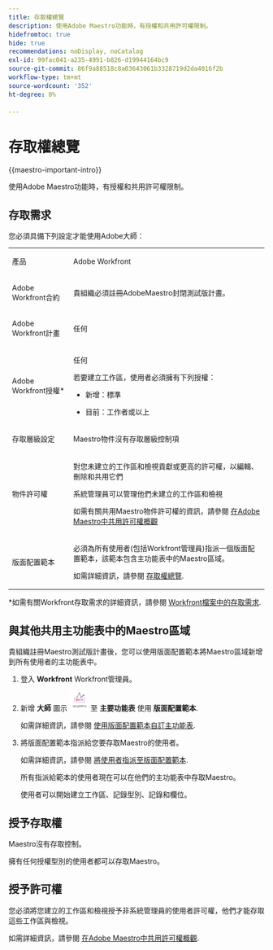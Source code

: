 ```yaml
---
title: 存取權總覽
description: 使用Adobe Maestro功能時，有授權和共用許可權限制。
hidefromtoc: true
hide: true
recommendations: noDisplay, noCatalog
exl-id: 99fac041-a235-4991-b826-d19944164bc9
source-git-commit: 86f9a88518c8a03643061b3328719d2da4016f2b
workflow-type: tm+mt
source-wordcount: '352'
ht-degree: 0%

---
```


<!--update the metadata with real things when making this public; also update the description with something like this: Not all users in the organization have the same access and permissions to use Adobe Maestro. This article describes the levels of access that users could have to Adobe Maestro. -->
<!--update the title and the metadata title if Maestro is NOT its own product - because the title is too generic for it being a Workfront capability-->

# 存取權總覽

{{maestro-important-intro}}

使用Adobe Maestro功能時，有授權和共用許可權限制。

## 存取需求

您必須具備下列設定才能使用Adobe大師：

<table style="table-layout:auto">
 <col>
 </col>
 <col>
 </col>
 <tbody>
    <tr>
<tr>
<td>
   <p> 產品</p> </td>
   <td>
   <p> Adobe Workfront</p> </td>
  </tr>  
 <td role="rowheader"><p>Adobe Workfront合約</p></td>
   <td>
<p>貴組織必須註冊AdobeMaestro封閉測試版計畫。 </p>
   </td>
  </tr>
  <tr>
   <td role="rowheader"><p>Adobe Workfront計畫</p></td>
   <td>
<p>任何</p>
   </td>
  </tr>
  <tr>
   <td role="rowheader"><p>Adobe Workfront授權*</p></td>
   <td>
   <p>任何</p>
   若要建立工作區，使用者必須擁有下列授權： 
   <ul><li><p>新增：標準</p> </li>
   <li><p>目前：工作者或以上</p> </li></ul>
  </td>
  </tr>
  <tr>
   <td role="rowheader"><p>存取層級設定</p></td>
   <td> <p>Maestro物件沒有存取層級控制項</p>  
</td>
  </tr>
<tr>
   <td role="rowheader"><p>物件許可權</p></td>
   <td>
   <p>對您未建立的工作區和檢視貢獻或更高的許可權，以編輯、刪除和共用它們</p>
    <p>系統管理員可以管理他們未建立的工作區和檢視 </p>
   <p>如需有關共用Maestro物件許可權的資訊，請參閱  
   <a href="../access/sharing-permissions-overview.md">在Adobe Maestro中共用許可權概觀</a> 
  </td>
  </tr>
<tr>
   <td role="rowheader"><p>版面配置範本</p></td>
   <td> <p>必須為所有使用者(包括Workfront管理員)指派一個版面配置範本，該範本包含主功能表中的Maestro區域。 </p> <p>如需詳細資訊，請參閱 <a href="/help/quicksilver/maestro/access/access-overview.md">存取權總覽</a>. </p>  
</td>
  </tr>
 </tbody>
</table>

*如需有關Workfront存取需求的詳細資訊，請參閱 [Workfront檔案中的存取需求](/help/quicksilver/administration-and-setup/add-users/access-levels-and-object-permissions/access-level-requirements-in-documentation.md).


## 與其他共用主功能表中的Maestro區域

<!--First, contact your account manager to obtain access to the current Maestro closed beta program.-->

貴組織註冊Maestro測試版計畫後，您可以使用版面配置範本將Maestro區域新增到所有使用者的主功能表中。

1. 登入 **Workfront** Workfront管理員。

1. 新增 **大師** 圖示 ![](assets/maestro-icon.png) 至 **主要功能表** 使用 **版面配置範本**.

   如需詳細資訊，請參閱 [使用版面配置範本自訂主功能表](../../administration-and-setup/customize-workfront/use-layout-templates/customize-main-menu.md).

1. 將版面配置範本指派給您要存取Maestro的使用者。

   如需詳細資訊，請參閱 [將使用者指派至版面配置範本](../../administration-and-setup/customize-workfront/use-layout-templates/assign-users-to-layout-template.md).

   所有指派給範本的使用者現在可以在他們的主功能表中存取Maestro。

   使用者可以開始建立工作區、記錄型別、記錄和欄位。

## 授予存取權

Maestro沒有存取控制。

擁有任何授權型別的使用者都可以存取Maestro。

## 授予許可權

您必須將您建立的工作區和檢視授予非系統管理員的使用者許可權，他們才能存取這些工作區與檢視。

如需詳細資訊，請參閱 [在Adobe Maestro中共用許可權概觀](/help/quicksilver/maestro/access/sharing-permissions-overview.md).


